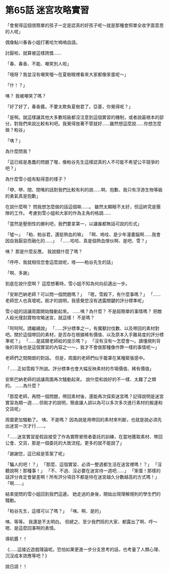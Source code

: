 # 第65話 迷宮攻略實習

「會覺得這個很簡單的孩子一定是認真的好孩子呢〜就是那種會照單全收字面意思的人呢」

偶像鮎川春香小姐打著哈欠喃喃自語。

討厭啦，就算被這樣誇獎……

「春、春香、不能、嘲笑別人啦」

「哦呀？我並沒有嘲笑喔〜在夏樹眼裡看來大家都像笨蛋呢〜」

「什！？」

咦？
我被嘲笑了嗎？

「好了好了，春香醬。不要太欺負夏樹君了。亞基，你覺得呢？」

「是啊。就這樣讓其他大多數班級都沒注意到這個實習的機制，或者說最根本的部分，對我們來說比較有利吧。我覺得放著不管就好……雖然想這麼說……你想怎麼做？粕谷」

「咦？」

為什麼問我？

「這已經是愚蠢的問題了喔，像粕谷先生這樣認真的人不可能不希望公平競爭的吧？」

為什麼雪小姐有點得意的樣子？

「咿、咿、閉、閉嘴的話對我們比較有利的說……啊、抱歉、我只有浮游生物等級的勇氣真是抱歉」

在說什麼啊？
問我想怎麼做的話這個嘛……。
雖然太顯眼不太好，但這終究是團隊的工作。
考慮到雪小姐和大家的作為主角的格調……

「當然是壓倒性的勝利吧，我們要拿第一，以讓誰都無話可說的形式」

「噓～」
「粕、粕谷君，還挺熱血的嘛」
「啊、嗚哇、是少年漫畫腦啊……我會因自我厭惡而融化的……」
「……哈哈、真是個熱血傢伙啊、是吧、雪？」

咦？
那是什麼反應。
我說錯什麼了嗎？

「呼呼、我就相信您會這麼說呢，塔――粕谷先生的話」

「啊、多謝」

到底在說什麼啊？
這麼想著時，雪小姐不知為何向前邁出一步。

「安斯巴納老師？可以問一個問題嗎？」
「嗯，雪殿下，有什麼事嗎？」
「……老師您人也真壞呢。剛才的說明，我感覺您沒有透露關鍵的評分標準呢」

雪小姐的話讓周圍開始騷動起來。
……咦？為什麼？
不是超簡單的事情嗎？
把敵人殺光搜刮寶物攻略迷宮，就這樣！
不是嗎？

「呵呵呵。請繼續說」
「……評分標準之一，有魔獸討伐數、以及帶回的素材對吧。關於這個帶回的素材，是否存在根據稀有價值、以及原本入手難易度的評分標準呢？」
「……是諾爾老師給的提示嗎？」
「沒有沒有～怎麼會～。讀懂規則背後的背後也是這個實習的內容之一～，我才不會做那種像作弊一樣的事情呢～」

老師們之間開朗的對話。
但是，周圍的老師們似乎籠罩在某種緊張感中。

「……正如雪殿下所說。評分標準也會大幅反映素材的市場價值、稀有價值」

安斯巴納老師的話讓周圍再次騷動起來。
說什麼和說好的不一樣、太難了之類的。
……為什麼？

「那麼老師，再問一個問題，帶回素材後，還能再次探索迷宮嗎？記得說明是迷宮實習為期一週……但剛才的說明，簡直讓人誤以為可以多次多次進行素材的搬運和交貨呢」

周圍更加騷動了。
咦、不是嗎？
因為說是用帶回的素材來判斷，也就是說必須先出迷宮一次才行……。

「……迷宮實習是假設接受了作為實際冒險者委託的訓練，在當地獲取素材、帶回公會、交貨，那是一個委託的大致流程。更多的就不能說了」

「謝謝您，這已經是答案了呢」

「騙人的吧！？」
「那麼、這個實習、必須一整週都生活在迷宮裡嗎！？」
「沒聽說啊！那種事！」
「不、不過、沒必要在迷宮待一週吧……」
「笨蛋！那樣的話評分肯定會變差啊！所有評分項目不都是待在迷宮越久分數越高的方式嗎！」
「啊……」

結束提問的雪小姐回到我們這邊。
她走過的身後，開始出現理解規則的學生們的騷動。

「粕谷先生，這樣可以了嗎？」
「咦、啊、是的」

咦、等等。
我還是不太明白。
但總之、至少我們班的大家、都露出了啊、哼～嗯、是這麼回事啊的表情。

導航醬！！

《……這接近遊戲理論呢。恐怕如果更進一步分支思考的話，也考量了人類心理、沉沒成本效應等吧？》

說日語！！